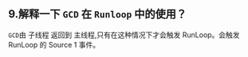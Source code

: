## 9.解释一下 `GCD` 在 `Runloop` 中的使用？

`GCD`由 子线程 返回到 主线程,只有在这种情况下才会触发 RunLoop。会触发 RunLoop 的 Source 1 事件。

